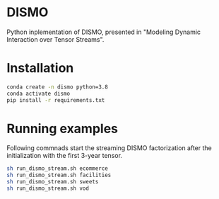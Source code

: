 # DISMO

Python inplementation of DISMO, presented in "Modeling Dynamic Interaction over Tensor Streams".

# Installation

```sh
conda create -n dismo python=3.8
conda activate dismo
pip install -r requirements.txt
```

# Running examples

Following commnads start the streaming DISMO factorization after the initialization with the first 3-year tensor.

```bash
sh run_dismo_stream.sh ecommerce
sh run_dismo_stream.sh facilities
sh run_dismo_stream.sh sweets
sh run_dismo_stream.sh vod
```
